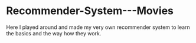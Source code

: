 # Recommender-System---Movies
Here I played around and made my very own recommender system to learn the basics and the way how they work.
